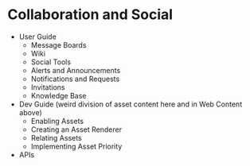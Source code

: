 # Collaboration and Social

* User Guide
  * Message Boards
  * Wiki
  * Social Tools
  * Alerts and Announcements
  * Notifications and Requests
  * Invitations
  * Knowledge Base
* Dev Guide (weird division of asset content here and in Web Content above)
  * Enabling Assets
  * Creating an Asset Renderer
  * Relating Assets
  * Implementing Asset Priority
* APIs 
